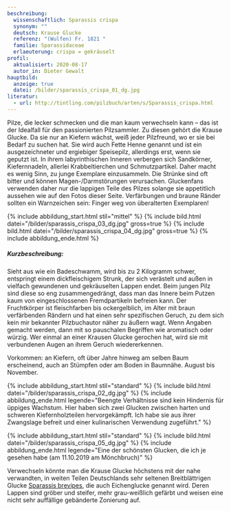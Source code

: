 ```yaml
---
beschreibung:
  wissenschaftlich: Sparassis crispa
  synonym: ""
  deutsch: Krause Glucke
  referenz: "(Wulfen) Fr. 1821 "
  familie: Sparassidaceae
  erlaeuterung: crispa = gekräuselt
profil:
  aktualisiert: 2020-08-17
  autor_in: Dieter Gewalt
hauptbild:
  anzeige: true
  datei: /bilder/sparassis_crispa_01_dg.jpg
literatur:
  - url: http://tintling.com/pilzbuch/arten/s/Sparassis_crispa.html
---
```

Pilze, die lecker schmecken und die man kaum verwechseln kann – das ist der Idealfall für den passionierten Pilzsammler. Zu diesen gehört die Krause Glucke. Da sie nur an Kiefern wächst, weiß jeder Pilzfreund, wo er sie bei Bedarf zu suchen hat. Sie wird auch Fette Henne genannt und ist ein ausgezeichneter und ergiebiger Speisepilz, allerdings erst, wenn sie geputzt ist. In ihrem labyrinthischen Inneren verbergen sich Sandkörner, Kiefernnadeln, allerlei Krabbeltierchen und Schmutzpartikel. Daher macht es wenig Sinn, zu junge Exemplare einzusammeln. Die Strünke sind oft bitter und können Magen-/Darmstörungen verursachen. Gluckenfans verwenden daher nur die lappigen Teile des Pilzes solange sie appetitlich aussehen wie auf den Fotos dieser Seite. Verfärbungen und braune Ränder sollten ein Warnzeichen sein: Finger weg von überalterten Exemplaren!

{% include abbildung_start.html stil="mittel" %}
{% include bild.html datei="/bilder/sparassis_crispa_03_dg.jpg" gross=true %}
{% include bild.html datei="/bilder/sparassis_crispa_04_dg.jpg" gross=true %}
{% include abbildung_ende.html %}

##### Kurzbeschreibung:

Sieht aus wie ein Badeschwamm, wird bis zu 2 Kilogramm schwer, entspringt einem dickfleischigem Strunk, der sich verästelt und außen in vielfach gewundenen und gekräuselten Lappen endet. Beim jungen Pilz sind diese so eng zusammengedrängt, dass man das Innere beim Putzen kaum von eingeschlossenen Fremdpartikeln befreien kann. Der Fruchtkörper ist fleischfarben bis ockergelblich, im Alter mit braun verfärbenden Rändern und hat einen sehr spezifischen Geruch, zu dem sich kein mir bekannter Pilzbuchautor näher zu äußern wagt. Wenn Angaben gemacht werden, dann mit so pauschalen Begriffen wie aromatisch oder würzig. Wer einmal an einer Krausen Glucke gerochen hat, wird sie mit verbundenen Augen an ihrem Geruch wiedererkennen.

Vorkommen: an Kiefern, oft über Jahre hinweg am selben Baum erscheinend, auch an Stümpfen oder am Boden in Baumnähe. August bis November.

{% include abbildung_start.html stil="standard" %}
{% include bild.html datei="/bilder/sparassis_crispa_02_dg.jpg" %}
{% include abbildung_ende.html legende="Beengte Verhältnisse sind kein Hindernis für üppiges Wachstum. Hier haben sich zwei Glucken zwischen harten und schweren Kiefernholzteilen hervorgekämpft. Ich habe sie aus ihrer Zwangslage befreit und einer kulinarischen Verwendung zugeführt." %}

{% include abbildung_start.html stil="standard" %}
{% include bild.html datei="/bilder/sparassis_crispa_05_dg.jpg" %}
{% include abbildung_ende.html legende="Eine der schönsten Glucken, die ich je gesehen habe (am 11.10.2019 am Mönchbruch)" %}

Verwechseln könnte man die Krause Glucke höchstens mit der nahe verwandten, in weiten Teilen Deutschlands sehr seltenen Breitblättrigen Glucke [Sparassis brevipes](/pilze/sparassis-brevipes-breitblättrige-glucke), die auch Eichenglucke genannt wird. Deren Lappen sind gröber und steifer, mehr grau-weißlich gefärbt und weisen eine nicht sehr auffällige gebänderte Zonierung auf.